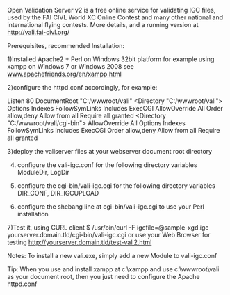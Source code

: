 Open Validation Server v2 is a free online service for validating IGC files, 
used by the FAI CIVL World XC Online Contest and many other national and international flying contests. 
More details, and a running version at http://vali.fai-civl.org/

Prerequisites, recommended Installation:

1)Installed Apache2 + Perl on Windows 32bit platform
  for example using xampp on Windows 7 or Windows 2008
  see www.apachefriends.org/en/xampp.html‎
  
2)configure the httpd.conf accordingly, for example:

Listen 80
DocumentRoot "C:/wwwroot/vali"
<Directory "C:/wwwroot/vali">
    Options Indexes FollowSymLinks Includes ExecCGI
    AllowOverride All
	Order allow,deny
	Allow from all
    Require all granted	
</Directory>
<Directory "C:/wwwroot/vali/cgi-bin">
    AllowOverride All
    Options Indexes FollowSymLinks Includes ExecCGI
	Order allow,deny
	Allow from all
    Require all granted
</Directory>

3)deploy the valiserver files at your webserver document root directory

4) configure the vali-igc.conf for the following directory variables
ModuleDir, LogDir

5) configure the cgi-bin/vali-igc.cgi for the following directory variables
DIR_CONF, DIR_IGCUPLOAD

6) configure the shebang line at cgi-bin/vali-igc.cgi to use your Perl installation

7)Test it, using CURL client
$ /usr/bin/curl -F igcfile=@sample-xgd.igc  yourserver.domain.tld/cgi-bin/vali-igc.cgi
or use your Web Browser for testing 
http://yourserver.domain.tld/test-vali2.html

Notes:
To install a new vali.exe, simply add a new Module to vali-igc.conf

Tip:
When you use and install xampp at c:\xampp and use c:\wwwroot\vali 
as your document root, then you just need to configure the Apache httpd.conf

